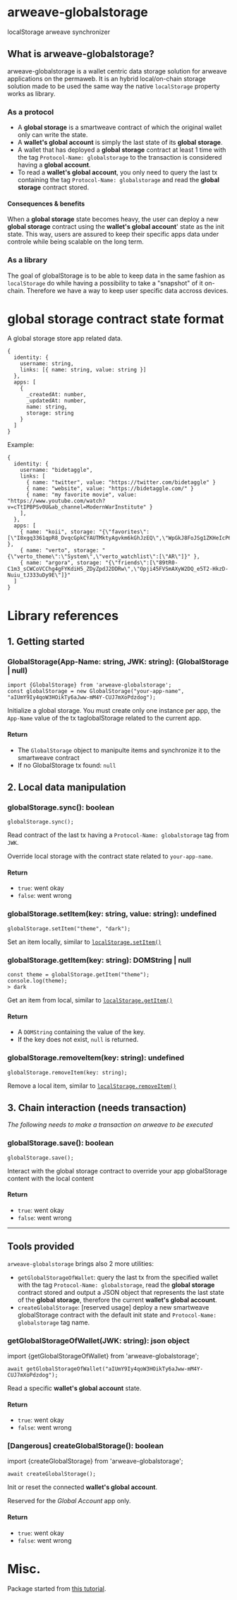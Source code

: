 # arweave-globalstorage

localStorage arweave synchronizer

## What is arweave-globalstorage?

arweave-globalstorage is a wallet centric data storage solution for arweave applications on the permaweb.
It is an hybrid local/on-chain storage solution made to be used the same way the native `localStorage` property works as library.

### As a protocol

- A __global storage__ is a smartweave contract of which the original wallet only can write the state.
- A __wallet's global account__ is simply the last state of its __global storage__.
- A wallet that has deployed a __global storage__ contract at least 1 time with the tag `Protocol-Name: globalstorage` to the transaction is considered having a __global account__.
- To read a __wallet's global account__, you only need to query the last tx containing the tag `Protocol-Name: globalstorage` and read the __global storage__ contract stored.

#### Consequences & benefits

When a __global storage__ state becomes heavy, the user can deploy a new __global storage__ contract using the __wallet's global account__' state as the init state. This way, users are assured to keep their specific apps data under controle while being scalable on the long term.

### As a library

The goal of globalStorage is to be able to keep data in the same fashion as `localStorage` do while having a possibility to take a "snapshot" of it on-chain. Therefore we have a way to keep user specific data accross devices.

# __global storage__ contract state format

A global storage store app related data.

```
{
  identity: {
    username: string,
    links: [{ name: string, value: string }]
  },
  apps: [
    {
      _createdAt: number,
      _updatedAt: number,
      name: string, 
      storage: string
    }
  ]
}
```

Example:
```
{
  identity: {
    username: "bidetaggle",
    links: [
      { name: "twitter", value: "https://twitter.com/bidetaggle" }
      { name: "website", value: "https://bidetaggle.com/" }
      { name: "my favorite movie", value: "https://www.youtube.com/watch?v=cTtIPBPSv0U&ab_channel=ModernWarInstitute" }
    ],
  },
  apps: [
    { name: "koii", storage: "{\"favorites\":[\"I8xgq3361qpR8_DvqcGpkCYAUTMktyAgvkm6kGhJzEQ\",\"WpGkJ8FoJSg1ZKHeIcP64GQXdDUeB7FzAghHMQxNY5U\"]}" },
    { name: "verto", storage: "{\"verto_theme\":\"System\",\"verto_watchlist\":[\"AR\"]}" },
    { name: "argora", storage: "{\"friends\":[\"89tR0-C1m3_sCWCoVCChg4gFYKdiH5_ZDyZpdJ2DDRw\",\"Opji45FVSmAXyW2DQ_e5T2-HkzD-Nuiu_tJ333uDy9E\"]}"
  ]
}
```

# Library references

## 1. Getting started

### GlobalStorage(App-Name: string, JWK: string): (GlobalStorage | null)
```
import {GlobalStorage} from 'arweave-globalstorage';
const globalStorage = new GlobalStorage("your-app-name", "aIUmY9Iy4qoW3HOikTy6aJww-mM4Y-CUJ7mXoPdzdog");
```
Initialize a global storage. You must create only one instance per app, the `App-Name` value of the tx taglobalStorage related to the current app.

#### Return
- The `GlobalStorage` object to manipulte items and synchronize it to the smartweave contract
- If no GlobalStorage tx found: `null`

## 2. Local data manipulation

### globalStorage.sync(): boolean
```
globalStorage.sync();
```
Read contract of the last tx having a `Protocol-Name: globalstorage` tag from `JWK`.

Override local storage with the contract state related to `your-app-name`.
#### Return
- `true`: went okay
- `false`: went wrong

### globalStorage.setItem(key: string, value: string): undefined
```
globalStorage.setItem("theme", "dark");
```
Set an item locally, similar to [`localStorage.setItem()`](https://developer.mozilla.org/en-US/docs/Web/API/Storage/setItem)

### globalStorage.getItem(key: string): DOMString | null
```
const theme = globalStorage.getItem("theme");
console.log(theme);
> dark
```
Get an item from local, similar to [`localStorage.getItem()`](https://developer.mozilla.org/en-US/docs/Web/API/Storage/getItem)

#### Return
- A `DOMString` containing the value of the key.
- If the key does not exist, `null` is returned.

### globalStorage.removeItem(key: string): undefined
```
globalStorage.removeItem(key: string);
```
Remove a local item, similar to [`localStorage.removeItem()`](https://developer.mozilla.org/en-US/docs/Web/API/Storage/removeItem)

## 3. Chain interaction (needs transaction)

_The following needs to make a transaction on arweave to be executed_

### globalStorage.save(): boolean
```
globalStorage.save();
```
Interact with the global storage contract to override your app globalStorage content with the local content

#### Return
- `true`: went okay
- `false`: went wrong

-----------

## Tools provided

`arweave-globalstorage` brings also 2 more utilities: 
- `getGlobalStorageOfWallet`: query the last tx from the specified wallet with the tag `Protocol-Name: globalstorage`, read the __global storage__ contract stored and output a JSON object that represents the last state of the __global storage__, therefore the current __wallet's global account__.
- `createGlobalStorage`: [reserved usage] deploy a new smartweave globalStorage contract with the default init state and `Protocol-Name: globalstorage` tag name.

### getGlobalStorageOfWallet(JWK: string): json object
import {getGlobalStorageOfWallet} from 'arweave-globalstorage';
```
await getGlobalStorageOfWallet("aIUmY9Iy4qoW3HOikTy6aJww-mM4Y-CUJ7mXoPdzdog");
```
Read a specific __wallet's global account__ state.

#### Return
- `true`: went okay
- `false`: went wrong

### [Dangerous] createGlobalStorage(): boolean
import {createGlobalStorage} from 'arweave-globalstorage';
```
await createGlobalStorage();
```
Init or reset the connected __wallet's global account__.

Reserved for the _Global Account_ app only.

#### Return
- `true`: went okay
- `false`: went wrong

# Misc.

Package started from [this tutorial](https://itnext.io/step-by-step-building-and-publishing-an-npm-typescript-package-44fe7164964c).